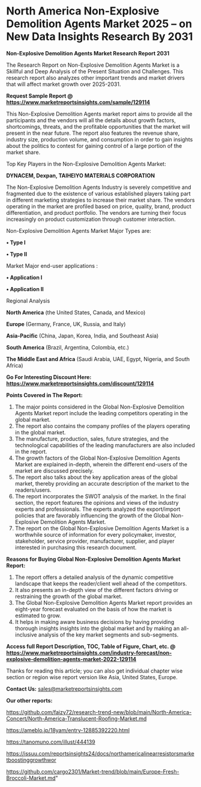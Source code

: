 # North America Non-Explosive Demolition Agents Market 2025 – on New Data Insights Research By 2031

<strong>Non-Explosive Demolition Agents Market Research Report 2031</strong>

The Research Report on Non-Explosive Demolition Agents Market is a Skillful and Deep Analysis of the Present Situation and Challenges. This research report also analyzes other important trends and market drivers that will affect market growth over 2025-2031.

<strong>Request Sample Report @ <a href=https://www.marketreportsinsights.com/sample/129114>https://www.marketreportsinsights.com/sample/129114</a></strong>

This Non-Explosive Demolition Agents market report aims to provide all the participants and the vendors will all the details about growth factors, shortcomings, threats, and the profitable opportunities that the market will present in the near future. The report also features the revenue share, industry size, production volume, and consumption in order to gain insights about the politics to contest for gaining control of a large portion of the market share.

Top Key Players in the Non-Explosive Demolition Agents Market:

<strong>DYNACEM, Dexpan, TAIHEIYO MATERIALS CORPORATION</strong>

The Non-Explosive Demolition Agents Industry is severely competitive and fragmented due to the existence of various established players taking part in different marketing strategies to increase their market share. The vendors operating in the market are profiled based on price, quality, brand, product differentiation, and product portfolio. The vendors are turning their focus increasingly on product customization through customer interaction.

Non-Explosive Demolition Agents Market Major Types are:

<strong>• Type I

• Type II</strong>

Market Major end-user applications :

<strong>• Application I

• Application II</strong>

Regional Analysis

</u><strong><b>North America</b></strong> (the United States, Canada, and Mexico)

<strong><b>Europe </b></strong>(Germany, France, UK, Russia, and Italy)

<strong><b>Asia-Pacific</b></strong> (China, Japan, Korea, India, and Southeast Asia)

<strong><b>South America</b></strong> (Brazil, Argentina, Colombia, etc.)

<strong><b>The Middle East and Africa</b></strong> (Saudi Arabia, UAE, Egypt, Nigeria, and South Africa)

<strong>Go For Interesting Discount Here: <a href=https://www.marketreportsinsights.com/discount/129114>https://www.marketreportsinsights.com/discount/129114</a></strong>

<strong>Points Covered in The Report:</strong>
<ol>
  <li>The major points considered in the Global Non-Explosive Demolition Agents Market report include the leading competitors operating in the global market.</li>
  <li>The report also contains the company profiles of the players operating in the global market.</li>
  <li>The manufacture, production, sales, future strategies, and the technological capabilities of the leading manufacturers are also included in the report.</li>
  <li>The growth factors of the Global Non-Explosive Demolition Agents Market are explained in-depth, wherein the different end-users of the market are discussed precisely.</li>
  <li>The report also talks about the key application areas of the global market, thereby providing an accurate description of the market to the readers/users.</li>
  <li>The report incorporates the SWOT analysis of the market. In the final section, the report features the opinions and views of the industry experts and professionals. The experts analyzed the export/import policies that are favorably influencing the growth of the Global Non-Explosive Demolition Agents Market.</li>
  <li>The report on the Global Non-Explosive Demolition Agents Market is a worthwhile source of information for every policymaker, investor, stakeholder, service provider, manufacturer, supplier, and player interested in purchasing this research document.</li>
</ol>
<strong>Reasons for Buying Global Non-Explosive Demolition Agents Market Report:</strong>

<ol>
  <li>The report offers a detailed analysis of the dynamic competitive landscape that keeps the reader/client well ahead of the competitors.</li>
  <li>It also presents an in-depth view of the different factors driving or restraining the growth of the global market.</li>
  <li>The Global Non-Explosive Demolition Agents Market report provides an eight-year forecast evaluated on the basis of how the market is estimated to grow.</li>
  <li>It helps in making aware business decisions by having providing thorough insights insights into the global market and by making an all-inclusive analysis of the key market segments and sub-segments.</li>
</ol>
<strong>Access full Report Description, TOC, Table of Figure, Chart, etc. @ <a href=https://www.marketreportsinsights.com/industry-forecast/non-explosive-demolition-agents-market-2022-129114>https://www.marketreportsinsights.com/industry-forecast/non-explosive-demolition-agents-market-2022-129114</a></strong>


Thanks for reading this article; you can also get individual chapter wise section or region wise report version like Asia, United States, Europe.

<strong>Contact Us:</strong>
sales@marketreportsinsights.com

<strong>Our other reports:</strong>

<a href=https://github.com/faizy72/research-trend-new/blob/main/North-America-Concert/North-America-Translucent-Roofing-Market.md>https://github.com/faizy72/research-trend-new/blob/main/North-America-Concert/North-America-Translucent-Roofing-Market.md</a>

<a href=https://ameblo.jp/18yam/entry-12885392220.html>https://ameblo.jp/18yam/entry-12885392220.html</a>

<a href=https://tanomuno.com/illust/444139>https://tanomuno.com/illust/444139</a>

<a href=https://issuu.com/reportsinsights24/docs/northamericalinearresistorsmarketboostinggrowthwor>https://issuu.com/reportsinsights24/docs/northamericalinearresistorsmarketboostinggrowthwor</a>

<a href=https://github.com/cargo2301/Market-trend/blob/main/Europe-Fresh-Broccoli-Market.md>https://github.com/cargo2301/Market-trend/blob/main/Europe-Fresh-Broccoli-Market.md</a>"
